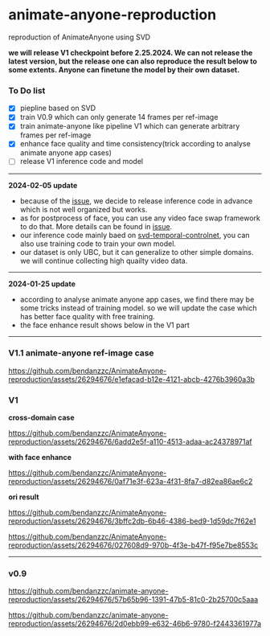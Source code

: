 # animate-anyone-reproduction
reproduction of AnimateAnyone using SVD

**we will release V1 checkpoint before 2.25.2024. We can not release the latest version, but the release one can also reproduce the result below to some extents. Anyone can finetune the model by their own dataset.**

### To Do list
- [x] piepline based on SVD
- [x] train V0.9 which can only generate 14 frames per ref-image
- [x] train animate-anyone like pipeline V1 which can generate arbitrary frames per ref-image
- [x] enhance face quality and time consistency(trick according to analyse animate anyone app cases)
- [ ] release V1 inference code and model
---
 **2024-02-05 update**
- because of the [issue](https://github.com/bendanzzc/AnimateAnyone-reproduction/issues/4), we decide to release inference code in advance which is not well organized but works.
- as for postprocess of face, you can use any video face swap framework to do that. More details can be found in [issue](https://github.com/bendanzzc/AnimateAnyone-reproduction/issues/3).
- our inference code mainly baed on [svd-temporal-controlnet](https://github.com/CiaraStrawberry/svd-temporal-controlnet), you can also use training code to train your own model.
- our dataset is only UBC, but it can generalize to other simple domains. we will continue collecting high quailty video data.
---
 **2024-01-25 update**
- according to analyse animate anyone app cases, we find there may be some tricks instead of training model. so we will update the case which has better face quality with free training.
- the face enhance result shows below in the V1 part
---

### V1.1 animate-anyone ref-image case

https://github.com/bendanzzc/AnimateAnyone-reproduction/assets/26294676/e1efacad-b12e-4121-abcb-4276b3960a3b

### V1
**cross-domain case**

https://github.com/bendanzzc/AnimateAnyone-reproduction/assets/26294676/6add2e5f-a110-4513-adaa-ac24378971af

**with face enhance**

https://github.com/bendanzzc/AnimateAnyone-reproduction/assets/26294676/0af71e3f-623a-4f31-8fa7-d82ea86ae6c2

**ori result**

https://github.com/bendanzzc/AnimateAnyone-reproduction/assets/26294676/3bffc2db-6b46-4386-bed9-1d59dc7f62e1

https://github.com/bendanzzc/AnimateAnyone-reproduction/assets/26294676/027608d9-970b-4f3e-b47f-f95e7be8553c

---
### v0.9
https://github.com/bendanzzc/animate-anyone-reproduction/assets/26294676/57b65b96-1391-47b5-81c0-2b25700c5aaa

https://github.com/bendanzzc/animate-anyone-reproduction/assets/26294676/2d0ebb99-e632-46b6-9780-f2443361977a


